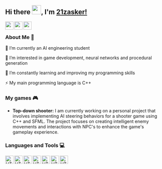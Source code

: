 ## Hi there <img src="https://github.com/TheDudeThatCode/TheDudeThatCode/blob/master/Assets/Hi.gif" width="29px">, I'm [21zasker!](https://github.com/21zasker)

<!-- Links to socials -->

<a href="https://discordapp.com/users/893855957166223361" target="_blank">
  <img align="left" width="26px" src="https://cdn.simpleicons.org/discord" />
</a>
<a href="https://itch.io/" target="_blank">
  <img align="left" width="26px" src="https://cdn.simpleicons.org/itchdotio" />
</a>
<a href="mailto:zasker21@outlook.com" target="_blank">
  <img align="left" width="26px" src="https://cdn.simpleicons.org/gmail" />
</a>

<br/>

### About Me 🚀

🌱 I’m currently an AI engineering student

👀 I’m interested in game development, neural networks and procedural generation

🔭 I’m constantly learning and improving my programming skills

⚡ My main programming language is C++

### My games 🎮
- **Top-down shooter:** I am currently working on a personal project that involves implementing AI steering behaviors
  for a shooter game using C++ and SFML. The project focuses on creating intelligent enemy movements and interactions
  with NPC's to enhance the game's gameplay experience.

### Languages and Tools 💻

<img align="left" alt="HTML5" width="26px" src="https://www.svgrepo.com/show/373528/cpp3.svg" />
<img align="left" alt="HTML5" width="26px" src="https://www.svgrepo.com/show/452091/python.svg" />
<img align="left" alt="HTML5" width="26px" src="https://www.svgrepo.com/show/452234/java.svg" />

<img align="left" alt="HTML5" width="26px" src="https://www.svgrepo.com/show/354440/tensorflow.svg" />
<img align="left" alt="HTML5" width="26px" src="https://upload.wikimedia.org/wikipedia/commons/thumb/a/ae/Keras_logo.svg/768px-Keras_logo.svg.png" />

<img align="left" alt="HTML5" width="26px" src="https://www.sfml-dev.org/download/goodies/sfml-icon-mini.png" />
<img align="left" alt="HTML5" width="26px" src="https://www.svgrepo.com/show/354522/visual-studio-code.svg" />
